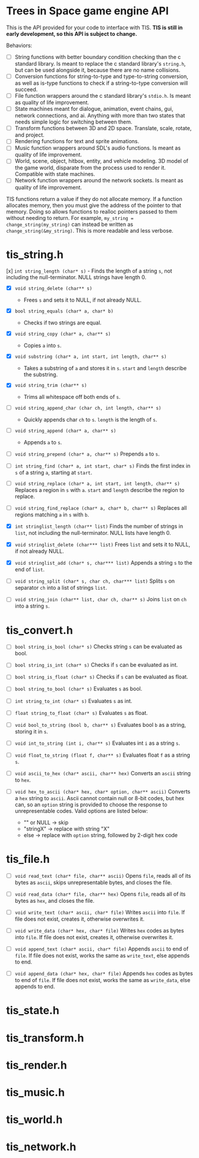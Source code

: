 # Trees in Space game engine API

This is the API provided for your code to interface with TIS.
**TIS is still in early development, so this API is subject to change.**

Behaviors:
- [ ] String functions with better boundary condition checking than the c 
standard library. Is meant to replace the c standard library's `string.h`, but 
can be used alongside it, because there are no name collisions.
- [ ] Conversion functions for string-to-type and type-to-string conversion, as 
well as is-type functions to check if a string-to-type conversion will succeed.
- [ ] File function wrappers around the c standard library's `stdio.h`.
Is meant as quality of life improvement.
- [ ] State machines meant for dialogue, animation, event chains, gui, network 
connections, and ai. Anything with more than two states that needs simple logic 
for switching between them.
- [ ] Transform functions between 3D and 2D space. Translate, scale, rotate, 
and project.
- [ ] Rendering functions for text and sprite animations.
- [ ] Music function wrappers around SDL's audio functions. Is meant as quality 
of life improvement.
- [ ] World, scene, object, hitbox, entity, and vehicle modeling. 3D model of 
the game world, disparate from the process used to render it. Compatible with
state machines.
- [ ] Network function wrappers around the network sockets. Is meant as quality 
of life improvement.

TIS functions return a value if they do not allocate memory. If a function 
allocates memory, then you must give the address of the pointer to that memory.
Doing so allows functions to realloc pointers passed to them without needing to 
return. For example, `my_string = change_string(my_string)` can instead be 
written as `change_string(&my_string)`. This is more readable and less verbose.

# tis_string.h

[x] `int string_length (char* s)`
	- Finds the length of a string `s`, not including the null-terminator. NULL 
strings have length 0.

- [x] `void string_delete (char** s)`
	- Frees `s` and sets it to NULL, if not already NULL.

- [x] `bool string_equals (char* a, char* b)`
	- Checks if two strings are equal.

- [x] `void string_copy (char* a, char** s)`
	- Copies `a` into `s`.

- [x] `void substring (char* a, int start, int length, char** s)`
	- Takes a substring of `a` and stores it in `s`. `start` and `length`
describe the substring.

- [x] `void string_trim (char** s)`
	- Trims all whitespace off both ends of `s`.

- [ ] `void string_append_char (char ch, int length, char** s)`
	- Quickly appends char `ch` to `s`. `length` is the length of `s`.

- [ ] `void string_append (char* a, char** s)`
	- Appends `a` to `s`.

- [ ] `void string_prepend (char* a, char** s)`
Prepends `a` to `s`.

- [ ] `int string_find (char* a, int start, char* s)`
Finds the first index in `s` of a string `a`, starting at `start`.

- [ ] `void string_replace (char* a, int start, int length, char** s)`
Replaces a region in `s` with `a`. `start` and `length` describe the 
region to replace.

- [ ] `void string_find_replace (char* a, char* b, char** s)`
Replaces all regions matching `a` in `s` with `b`.

- [x] `int stringlist_length (char** list)`
Finds the number of strings in `list`, not including the null-terminator. 
NULL lists have length 0.

- [x] `void stringlist_delete (char*** list)`
Frees `list` and sets it to NULL, if not already NULL.

- [x] `void stringlist_add (char* s, char*** list)`
Appends a string `s` to the end of `list`.

- [ ] `void string_split (char* s, char ch, char*** list)`
Splits `s` on separator `ch` into a list of strings `list`.

- [ ] `void string_join (char** list, char ch, char** s)`
Joins `list` on `ch` into a string `s`.

# tis_convert.h

- [ ] `bool string_is_bool (char* s)`
Checks string `s` can be evaluated as bool.

- [ ] `bool string_is_int (char* s)`
Checks if `s` can be evaluated as int.

- [ ] `bool string_is_float (char* s)`
Checks if `s` can be evaluated as float.

- [ ] `bool string_to_bool (char* s)`
Evaluates `s` as bool.

- [ ] `int string_to_int (char* s)`
Evaluates `s` as int.

- [ ] `float string_to_float (char* s)`
Evaluates `s` as float.

- [ ] `void bool_to_string (bool b, char** s)`
Evaluates bool `b` as a string, storing it in `s`.

- [ ] `void int_to_string (int i, char** s)`
Evaluates int `i` as a string `s`.

- [ ] `void float_to_string (float f, char** s)`
Evaluates float `f` as a string `s`.

- [ ] `void ascii_to_hex (char* ascii, char** hex)`
Converts an `ascii` string to `hex`.

- [ ] `void hex_to_ascii (char* hex, char* option, char** ascii)`
Converts a `hex` string to `ascii`. Ascii cannot contain null or 8-bit 
codes, but hex can, so an `option` string is provided to choose the response to 
unrepresentable codes. Valid options are listed below:
	- "" or NULL -> skip
	- "stringX"    -> replace with string "X"
	- else       -> replace with `option` string, followed by 2-digit hex code

# tis_file.h

- [ ] `void read_text (char* file, char** ascii)`
Opens `file`, reads all of its bytes as `ascii`, skips unrepresentable 
bytes, and closes the file.

- [ ] `void read_data (char* file, char** hex)`
Opens `file`, reads all of its bytes as `hex`, and closes the file.

- [ ] `void write_text (char* ascii, char* file)`
Writes `ascii` into `file`. If file does not exist, creates it, otherwise 
overwrites it.

- [ ] `void write_data (char* hex, char* file)`
Writes `hex` codes as bytes into `file`. If file does not exist, creates 
it, otherwise overwrites it.

- [ ] `void append_text (char* ascii, char* file)`
Appends `ascii` to end of `file`. If file does not exist, works the same 
as `write_text`, else appends to end.

- [ ] `void append_data (char* hex, char* file)`
Appends `hex` codes as bytes to end of `file`. If file does not exist, 
works the same as `write_data`, else appends to end.

# tis_state.h

# tis_transform.h

# tis_render.h

# tis_music.h

# tis_world.h

# tis_network.h


